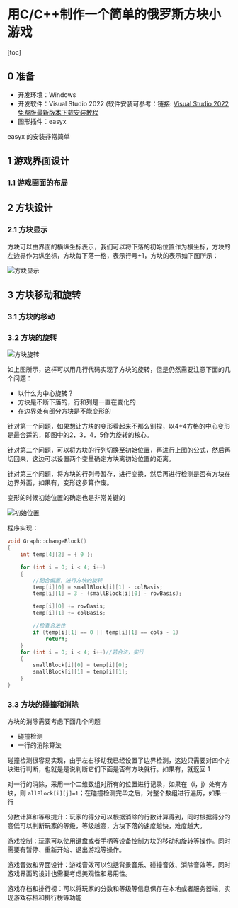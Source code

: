 #  用C/C++制作一个简单的俄罗斯方块小游戏

[toc]

## 0 准备

- 开发环境：Windows
- 开发软件：Visual Studio 2022 (软件安装可参考：链接: [Visual Studio 2022 免费版最新版本下载安装教程](https://blog.csdn.net/u011895157/article/details/128611019)
- 图形插件：easyx

easyx 的安装非常简单
## 1 游戏界面设计

### 1.1 游戏画面的布局
## 2 方块设计

### 2.1 方块显示

方块可以由界面的横纵坐标表示，我们可以将下落的初始位置作为横坐标，方块的左边界作为纵坐标，方块每下落一格，表示行号+1，方块的表示如下图所示：

![方块显示](https://img-blog.csdnimg.cn/3a27b5eab42a49eb8da3e0c6f77c2a72.png)

## 3 方块移动和旋转

### 3.1 方块的移动
### 3.2 方块的旋转

![方块旋转](https://img-blog.csdnimg.cn/a7f487daf3d943ba8ef5e6ac71856b47.png)

如上图所示，这样可以用几行代码实现了方块的旋转，但是仍然需要注意下面的几个问题：

- 以什么为中心旋转？
- 方块是不断下落的，行和列是一直在变化的
- 在边界处有部分方块是不能变形的

针对第一个问题，如果想让方块的变形看起来不那么别捏，以4*4方格的中心变形是最合适的，即图中的2，3，4，5作为旋转的核心。

针对第二个问题，可以将方块的行列切换至初始位置，再进行上图的公式，然后再切回来，这边可以设置两个变量确定方块离初始位置的距离。

针对第三个问题，将方块的行列号暂存，进行变换，然后再进行检测是否有方块在边界外面，如果有，变形这步算作废。

变形的时候初始位置的确定也是非常关键的

![初始位置](https://img-blog.csdnimg.cn/f4cc7f9705514789adc0c4a0eac0a84f.png)

程序实现：

```c
void Graph::changeBlock()
{
	int temp[4][2] = { 0 };

	for (int i = 0; i < 4; i++)
	{
		//配合偏置，进行方块的旋转
		temp[i][0] = smallBlock[i][1] - colBasis;
		temp[i][1] = 3 - (smallBlock[i][0] - rowBasis);

		temp[i][0] += rowBasis;
		temp[i][1] += colBasis;

		//检查合法性
		if (temp[i][1] == 0 || temp[i][1] == cols - 1)
			return;
	}
	for (int i = 0; i < 4; i++)//若合法，实行
	{
		smallBlock[i][0] = temp[i][0];
		smallBlock[i][1] = temp[i][1];
	}
}
```

### 3.3 方块的碰撞和消除

方块的消除需要考虑下面几个问题

- 碰撞检测
- 一行的消除算法
  
碰撞检测很容易实现，由于左右移动我已经设置了边界检测，这边只需要对四个方块进行判断，也就是是说判断它们下面是否有方块就行。如果有，就返回 1

对一行的消除，采用一个二维数组对所有的位置进行记录，如果在（i，j）处有方块，则 `allBlock[i][j]=1`；在碰撞检测完毕之后，对整个数组进行遍历，如果一行

分数计算和等级提升：玩家的得分可以根据消除的行数计算得到，同时根据得分的高低可以判断玩家的等级，等级越高，方块下落的速度越快，难度越大。

游戏控制：玩家可以使用键盘或者手柄等设备控制方块的移动和旋转等操作。同时需要有暂停、重新开始、退出游戏等操作。

游戏音效和界面设计：游戏音效可以包括背景音乐、碰撞音效、消除音效等，同时游戏界面的设计也需要考虑美观性和易用性。

游戏存档和排行榜：可以将玩家的分数和等级等信息保存在本地或者服务器端，实现游戏存档和排行榜等功能